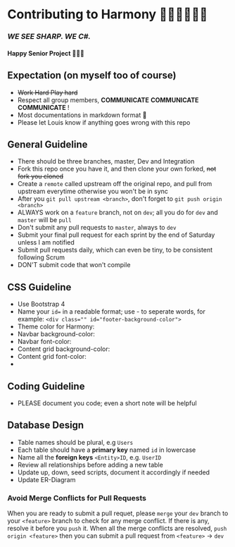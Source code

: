 # Contributing to **Harmony** :musical_score::musical_keyboard::microphone::saxophone::trumpet::guitar:
### *WE SEE SHARP. WE C#.*

#### Happy Senior Project :slightly_smiling_face::slightly_smiling_face::slightly_smiling_face:

## Expectation (on myself too of course)
* ~~Work Hard Play hard~~ 
* Respect all group members, **COMMUNICATE** **COMMUNICATE** **COMMUNICATE** !
* Most documentations in markdown format :newspaper:
* Please let Louis know if anything goes wrong with this repo

## General Guideline
* There should be three branches, master, Dev and Integration
* Fork this repo once you have it, and then clone your own forked, ~~not fork you cloned~~
* Create a `remote` called upstream off the original repo, and pull from upstream everytime otherwise you won't be in sync
* After you `git pull upstream <branch>`, don't forget to `git push origin <branch>`
* ALWAYS work on a `feature` branch, not on `dev`; all you do for `dev` and `master` will be `pull`
* Don't submit any pull requests to `master`, always to `dev`
* Submit your final pull request for each sprint by the end of Saturday unless I am notified
* Submit pull requests daily, which can even be tiny, to be consistent following Scrum
* DON'T submit code that won't compile

## CSS Guideline
* Use Bootstrap 4
* Name your `id=` in a readable format; use - to seperate words, for example: `<div class="" id="footer-background-color">`
* Theme color for Harmony: 
* Navbar background-color:
* Navbar font-color:
* Content grid background-color:
* Content grid font-color:
* 

## Coding Guideline
* PLEASE document you code; even a short note will be helpful

## Database Design
* Table names should be plural, e.g `Users`
* Each table should have a **primary key** named `id` in lowercase
* Name all the **foreign keys** `<Entity>ID`, e.g. `UserID`
* Review all relationships before adding a new table
* Update up, down, seed scripts, document it accordingly if needed
* Update ER-Diagram

### Avoid Merge Conflicts for Pull Requests
When you are ready to submit a pull requet, please `merge` your `dev` branch to your `<feature>` branch to check for any merge conflict. If there is any, resolve it before you `push` it. When all the merge conflicts are resolved, `push origin <feature>` then you can submit a pull request from `<feature>` -> `dev`
